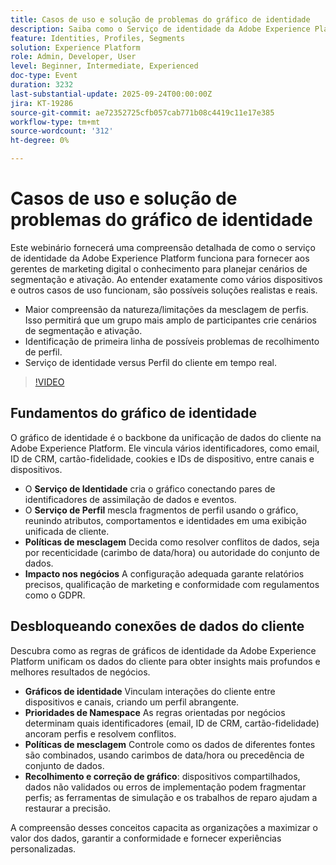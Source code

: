 ```yaml
---
title: Casos de uso e solução de problemas do gráfico de identidade
description: Saiba como o Serviço de identidade da Adobe Experience Platform capacita os insights de segmentação, ativação e mesclagem de perfis para resolver desafios de marketing reais.
feature: Identities, Profiles, Segments
solution: Experience Platform
role: Admin, Developer, User
level: Beginner, Intermediate, Experienced
doc-type: Event
duration: 3232
last-substantial-update: 2025-09-24T00:00:00Z
jira: KT-19286
source-git-commit: ae72352725cfb057cab771b08c4419c11e17e385
workflow-type: tm+mt
source-wordcount: '312'
ht-degree: 0%

---
```



# Casos de uso e solução de problemas do gráfico de identidade

Este webinário fornecerá uma compreensão detalhada de como o serviço de identidade da Adobe Experience Platform funciona para fornecer aos gerentes de marketing digital o conhecimento para planejar cenários de segmentação e ativação. Ao entender exatamente como vários dispositivos e outros casos de uso funcionam, são possíveis soluções realistas e reais.

* Maior compreensão da natureza/limitações da mesclagem de perfis. Isso permitirá que um grupo mais amplo de participantes crie cenários de segmentação e ativação.
* Identificação de primeira linha de possíveis problemas de recolhimento de perfil.
* Serviço de identidade versus Perfil do cliente em tempo real.

>[!VIDEO](https://video.tv.adobe.com/v/3475214/?learn=on&enablevpops)

## Fundamentos do gráfico de identidade

O gráfico de identidade é o backbone da unificação de dados do cliente na Adobe Experience Platform. Ele vincula vários identificadores, como email, ID de CRM, cartão-fidelidade, cookies e IDs de dispositivo, entre canais e dispositivos.

* O **Serviço de Identidade** cria o gráfico conectando pares de identificadores de assimilação de dados e eventos.
* O **Serviço de Perfil** mescla fragmentos de perfil usando o gráfico, reunindo atributos, comportamentos e identidades em uma exibição unificada de cliente.
* **Políticas de mesclagem** Decida como resolver conflitos de dados, seja por recenticidade (carimbo de data/hora) ou autoridade do conjunto de dados.
* **Impacto nos negócios** A configuração adequada garante relatórios precisos, qualificação de marketing e conformidade com regulamentos como o GDPR.

## Desbloqueando conexões de dados do cliente

Descubra como as regras de gráficos de identidade da Adobe Experience Platform unificam os dados do cliente para obter insights mais profundos e melhores resultados de negócios.

* **Gráficos de identidade** Vinculam interações do cliente entre dispositivos e canais, criando um perfil abrangente.
* **Prioridades de Namespace** As regras orientadas por negócios determinam quais identificadores (email, ID de CRM, cartão-fidelidade) ancoram perfis e resolvem conflitos.
* **Políticas de mesclagem** Controle como os dados de diferentes fontes são combinados, usando carimbos de data/hora ou precedência de conjunto de dados.
* **Recolhimento e correção de gráfico**: dispositivos compartilhados, dados não validados ou erros de implementação podem fragmentar perfis; as ferramentas de simulação e os trabalhos de reparo ajudam a restaurar a precisão.

A compreensão desses conceitos capacita as organizações a maximizar o valor dos dados, garantir a conformidade e fornecer experiências personalizadas.

